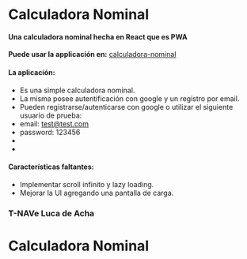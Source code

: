 ﻿# Calculadora Nominal
####    Una calculadora nominal hecha en React que es PWA

**Puede usar la applicación en:** [calculadora-nominal](https://calculadora-nominal.netlify.app/auth/register)
####    **La aplicación:**

*   Es una simple calculadora nominal.
*   La misma posee autentificación con google y un registro por email.
*   Pueden registrarse/autenticarse con google o utilizar el siguiente usuario de prueba:
*   email: test@test.com
*   password: 123456
*   
*   
####    **Características faltantes:**
*   Implementar scroll infinito y lazy loading.
*   Mejorar la UI agregando una pantalla de carga.

###    T-NAVe Luca de Acha

# Calculadora Nominal
